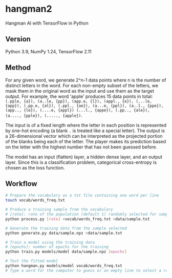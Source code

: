 # hangman2
Hangman AI with TensorFlow in Python

## Version
Python 3.9, NumPy 1.24, TensorFlow 2.11

## Method
For any given word, we generate 2^n-1 data points where n is the number of distinct letters in the word. For each non-empty subset of the letters, we mask them in the original word as the input and use them as the target output. For example, the word 'apple' produces 15 data points in total: ```(.pple, {a}), (a..le, {pp}), (app.e, {l}), (appl., {e}), (...le, {app}), (.pp.e, {al}), (.ppl., {ae}), (a...e, {ppl}), (a..l., {ppe}), (app.., {le}), (....e, {appl}) (...l., {appe}), (.pp.., {ale}), (a...., {pple}), (....., {apple})```.

The input is of a fixed length where the letter in each position is represented by one-hot encoding (a blank ```.``` is treated like a special letter). The output is a 26-dimensional vector which can be interpreted as the projected portion of the blanks being each of the letter. The player makes its prediction based on the letter with the highest number that has not been guessed before. 

The model has an input (flatten) layer, a hidden dense layer, and an output layer. Since this is a classification problem, categorical cross-entropy is chosen as the loss function.

## Workflow
```bash
# Prepare the vocabulary as a txt file containing one word per line
touch vocab/words_freq.txt

# Produce a training sample from the vocabulary
# [rate]: rate of the population (default 1) randomly selected for sampling
python process.py [rate] <vocab/words_freq.txt >data/sample.txt

# Generate the training data from the sample selected
python generate.py data/sample.npz <data/sample.txt

# Train a model using the training data
# [epochs]: number of epochs for the training
python train.py models/model data/sample.npz [epochs]

# Test the fitted model
python hangman.py models/model vocab/words_freq.txt
# Type a word for the computer to guess or an empty line to select a random word from the vocabulary
```
